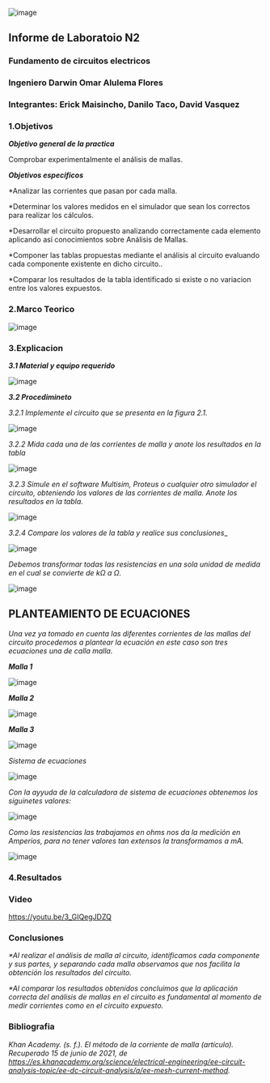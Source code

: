 ![image](https://user-images.githubusercontent.com/85728185/121998054-e2cc4080-cd70-11eb-8c9c-eebefc1e4de7.png)

## Informe de Laboratoio N2

### Fundamento de circuitos electricos
### Ingeniero  Darwin Omar Alulema Flores

### Integrantes: Erick Maisincho, Danilo Taco, David Vasquez

### 1.Objetivos
***Objetivo general de la practica***

Comprobar experimentalmente el análisis de mallas.

***Objetivos especificos***

*Analizar las corrientes que pasan por cada malla.

*Determinar los valores medidos en el simulador que sean los correctos para realizar los cálculos.

*Desarrollar el circuito propuesto analizando correctamente cada elemento aplicando así conocimientos sobre Análisis de Mallas.

*Componer las tablas propuestas mediante el análisis al circuito evaluando cada componente existente en dicho circuito..

*Comparar los resultados de la tabla identificado si existe o no variacion entre los valores expuestos.

### 2.Marco Teorico 

![image](https://user-images.githubusercontent.com/84418933/122088933-dfb26e00-cdcb-11eb-83af-267b1e551188.png)

### 3.Explicacion

***3.1 Material y equipo requerido***

![image](https://user-images.githubusercontent.com/85728185/121991388-3173dd80-cd65-11eb-9321-160540998d26.png)

***3.2 Procedimineto***

_3.2.1 Implemente el circuito que se presenta en la figura 2.1._

![image](https://user-images.githubusercontent.com/85728185/121996038-8d426480-cd6d-11eb-8675-20aa04ad649e.png)

_3.2.2 Mida cada una de las corrientes de malla y anote los resultados en la tabla_

![image](https://user-images.githubusercontent.com/85728185/121995717-08efe180-cd6d-11eb-9241-967c829b8ed8.png)

_3.2.3 Simule en el software Multisim, Proteus o cualquier otro simulador el circuito, obteniendo los valores de las corrientes de malla. Anote los resultados en la tabla._

![image](https://user-images.githubusercontent.com/85728185/121996973-2a51cd00-cd6f-11eb-9759-7cd39039d414.png)

_3.2.4 Compare los valores de la tabla  y realice sus conclusiones__

![image](https://user-images.githubusercontent.com/85728185/122001334-ce3e7700-cd75-11eb-8d73-76d79915dcfa.png)

_Debemos transformar todas las resistencias  en una sola unidad de medida en el cual se convierte de  kΩ a Ω._

![image](https://user-images.githubusercontent.com/85728185/122078646-5cd8e580-cdc2-11eb-8ec3-0d4e618206d2.png)

## PLANTEAMIENTO DE ECUACIONES

_Una vez ya tomado en cuenta las diferentes corrientes de las mallas del circuito procedemos a plantear la ecuación en este caso son tres ecuaciones una de calla malla._

***Malla 1***

![image](https://user-images.githubusercontent.com/85728185/122082848-f5249980-cdc5-11eb-875e-3fb70a881526.png)

***Malla 2***

![image](https://user-images.githubusercontent.com/85728185/122084517-82b4b900-cdc7-11eb-81b0-9674d0a6179d.png)

***Malla 3***

![image](https://user-images.githubusercontent.com/85728185/122085763-a88e8d80-cdc8-11eb-8d25-a00e5ddf7dad.png)

_Sistema de ecuaciones_

![image](https://user-images.githubusercontent.com/85728185/122088632-89452f80-cdcb-11eb-96c0-62dd03e259e0.png)

_Con la ayyuda de la calculadora de sistema de ecuaciones obtenemos los siguinetes valores:_

![image](https://user-images.githubusercontent.com/85728185/122090205-23f23e00-cdcd-11eb-97b3-b3b553b2660e.png)

_Como las resistencias las trabajamos en ohms nos da la medición en Amperios, para no tener valores tan extensos la transformamos a mA._

![image](https://user-images.githubusercontent.com/85728185/122090656-9fec8600-cdcd-11eb-86c2-a92840acf23b.png)


### 4.Resultados

### Video

https://youtu.be/3_GIQegJDZQ

### Conclusiones

_*Al realizar el análisis de malla al circuito, identificamos cada componente y sus partes, y separando cada malla observamos que nos facilita la obtención los resultados del circuito._

_*Al comparar los resultados obtenidos concluimos que la aplicación correcta del análisis de mallas en el circuito es fundamental al momento de medir corrientes como en el circuito expuesto._

### Bibliografia 

_Khan Academy. (s. f.). El método de la corriente de malla (artículo). Recuperado 15 de junio de 2021, de https://es.khanacademy.org/science/electrical-engineering/ee-circuit-analysis-topic/ee-dc-circuit-analysis/a/ee-mesh-current-method._


